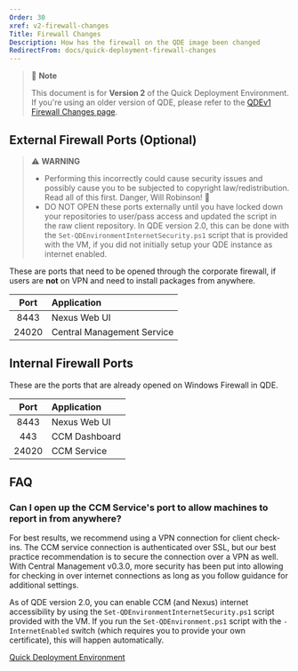 ```yaml
---
Order: 30
xref: v2-firewall-changes
Title: Firewall Changes
Description: How has the firewall on the QDE image been changed
RedirectFrom: docs/quick-deployment-firewall-changes
---
```


> :memo: **Note**
>
> This document is for **Version 2** of the Quick Deployment Environment.
> If you're using an older version of QDE, please refer to the [QDEv1 Firewall Changes page](xref:v1-firewall-changes).

## External Firewall Ports (Optional)

> :warning: **WARNING**
>
> * Performing this incorrectly could cause security issues and possibly cause you to be subjected to copyright law/redistribution.
>   Read all of this first.
>   Danger, Will Robinson! :robot:
> * DO NOT OPEN these ports externally until you have locked down your repositories to user/pass access and updated the script in the raw client repository.
>   In QDE version 2.0, this can be done with the `Set-QDEnvironmentInternetSecurity.ps1` script that is provided with the VM, if you did not initially setup your QDE instance as internet enabled.

These are ports that need to be opened through the corporate firewall, if users are **not** on VPN and need to install packages from anywhere.

| Port  | Application                |
| :---: | :------------------------- |
| 8443  | Nexus Web UI               |
| 24020 | Central Management Service |

## Internal Firewall Ports

These are the ports that are already opened on Windows Firewall in QDE.

| Port  | Application   |
| :---: | :------------ |
| 8443  | Nexus Web UI  |
|  443  | CCM Dashboard |
| 24020 | CCM Service   |

## FAQ

### Can I open up the CCM Service's port to allow machines to report in from anywhere?

For best results, we recommend using a VPN connection for client check-ins.
The CCM service connection is authenticated over SSL, but our best practice recommendation is to secure the connection over a VPN as well.
With Central Management v0.3.0, more security has been put into allowing for checking in over internet connections as long as you follow guidance for additional settings.

As of QDE version 2.0, you can enable CCM (and Nexus) internet accessibility by using the `Set-QDEnvironmentInternetSecurity.ps1` script provided with the VM.
If you run the `Set-QDEnvironment.ps1` script with the `-InternetEnabled` switch (which requires you to provide your own certificate), this will happen automatically.

[Quick Deployment Environment](xref:qde)
